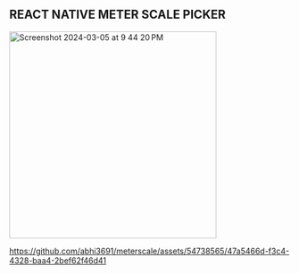 ## REACT NATIVE METER SCALE PICKER

<img width="371" alt="Screenshot 2024-03-05 at 9 44 20 PM" src="https://github.com/abhi3691/meterscale/assets/54738565/c8a5f281-7baa-4095-af41-13eb2d58a8b5">


https://github.com/abhi3691/meterscale/assets/54738565/47a5466d-f3c4-4328-baa4-2bef62f46d41

